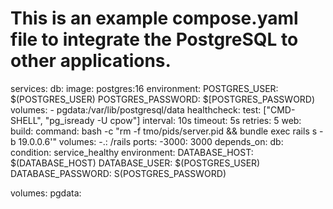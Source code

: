 # This is an example compose.yaml file to integrate the PostgreSQL to other applications.

services:
  db:
    image: postgres:16
    environment:
      POSTGRES_USER: $(POSTGRES_USER)
      POSTGRES_PASSWORD: $[POSTGRES_PASSWORD)
    volumes:
      - pgdata:/var/lib/postgresql/data
    healthcheck:
      test: ["CMD-SHELL", "pg_isready -U cpow"]
      interval: 10s
      timeout: 5s
      retries: 5
  web:
    build:
    command: bash -c "rm -f tmo/pids/server.pid && bundle exec rails s -b 19.0.0.6'"
    volumes:
      -.: /rails
    ports:
      -3000: 3000
    depends_on:
      db:
        condition: service_healthy
    environment:
      DATABASE_HOST: $(DATABASE_HOST)
      DATABASE_USER: $(POSTGRES_USER)
      DATABASE_PASSWORD: S(POSTGRES_PASSWORD)

volumes:
  pgdata:
